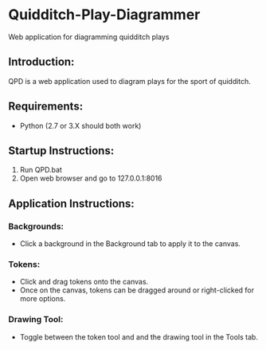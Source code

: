 # Quidditch-Play-Diagrammer 
Web application for diagramming quidditch plays

## Introduction:
QPD is a web application used to diagram plays for the sport of quidditch.

## Requirements:
- Python (2.7 or 3.X should both work)

## Startup Instructions:
1. Run QPD.bat
2. Open web browser and go to 127.0.0.1:8016

## Application Instructions:
### Backgrounds:
- Click a background in the Background tab to apply it to the canvas.
### Tokens:
- Click and drag tokens onto the canvas.
- Once on the canvas, tokens can be dragged around or right-clicked for more options.
### Drawing Tool:
- Toggle between the token tool and and the drawing tool in the Tools tab.
